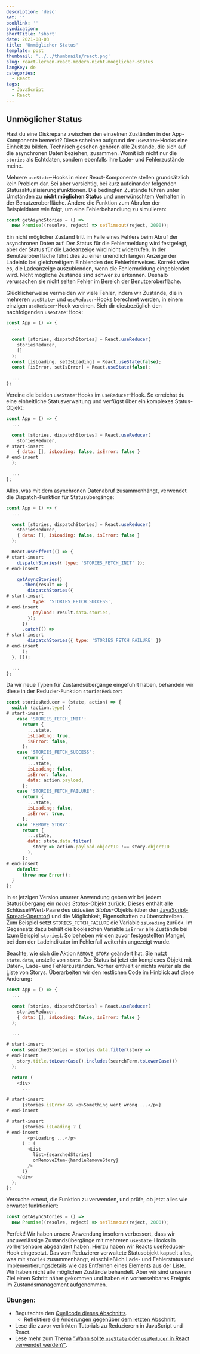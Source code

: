 ```yaml
---
description: 'desc'
set: ''
booklink: ''
syndication:
shortTitle: 'short'
date: 2021-08-03
title: 'Unmöglicher Status'
template: post
thumbnail: '../../thumbnails/react.png'
slug: react-lernen-react-modern-nicht-moeglicher-status
langKey: de
categories:
  - React
tags:
  - JavaScript
  - React
---
```


## Unmöglicher Status

Hast du eine Diskrepanz zwischen den einzelnen Zuständen in der App-Komponente bemerkt? Diese scheinen aufgrund der `useState`-Hooks eine Einheit zu bilden. Technisch gesehen gehören alle Zustände, die sich auf die asynchronen Daten beziehen, zusammen. Womit ich nicht nur die `stories` als Echtdaten, sondern ebenfalls ihre Lade- und Fehlerzustände meine.

Mehrere `useState`-Hooks in einer React-Komponente stellen grundsätzlich kein Problem dar. Sei aber vorsichtig, bei kurz aufeinander folgenden Statusaktualisierungsfunktionen. Die bedingten Zustände führen unter Umständen zu **nicht möglichen Status** und unerwünschtem Verhalten in der Benutzeroberfläche. Ändere die Funktion zum Abrufen der Beispieldaten wie folgt, um eine Fehlerbehandlung zu simulieren:

```js
const getAsyncStories = () =>
  new Promise((resolve, reject) => setTimeout(reject, 2000));
```

Ein nicht möglicher Zustand tritt im Falle eines Fehlers beim Abruf der asynchronen Daten auf. Der Status für die Fehlermeldung wird festgelegt, aber der Status für die Ladeanzeige wird nicht widerrufen. In der Benutzeroberfläche führt dies zu einer unendlich langen Anzeige der Ladeinfo bei gleichzeitigem Einblenden des Fehlerhinweises. Korrekt wäre es, die Ladeanzeige auszublenden, wenn die Fehlermeldung eingeblendet wird. Nicht mögliche Zustände sind schwer zu erkennen. Deshalb verursachen sie nicht selten Fehler im Bereich der Benutzeroberfläche.

Glücklicherweise vermeiden wir viele Fehler, indem wir Zustände, die in mehreren `useState`- und `useReducer`-Hooks berechnet werden, in einem einzigen `useReducer`-Hook vereinen. Sieh dir diesbezüglich den nachfolgenden `useState`-Hook:

```js
const App = () => {
  ...

  const [stories, dispatchStories] = React.useReducer(
    storiesReducer,
    []
  );
  const [isLoading, setIsLoading] = React.useState(false);
  const [isError, setIsError] = React.useState(false);

  ...
};
```

Vereine die beiden `useState`-Hooks im `useReducer`-Hook. So erreichst du eine einheitliche Statusverwaltung und verfügst über ein komplexes Status-Objekt:

```js
const App = () => {
  ...

  const [stories, dispatchStories] = React.useReducer(
    storiesReducer,
# start-insert
    { data: [], isLoading: false, isError: false }
# end-insert
  );

  ...
};
```

Alles, was mit dem asynchronen Datenabruf zusammenhängt, verwendet die Dispatch-Funktion für Statusübergänge:

```js
const App = () => {
  ...

  const [stories, dispatchStories] = React.useReducer(
    storiesReducer,
    { data: [], isLoading: false, isError: false }
  );

  React.useEffect(() => {
# start-insert
    dispatchStories({ type: 'STORIES_FETCH_INIT' });
# end-insert

    getAsyncStories()
      .then(result => {
        dispatchStories({
# start-insert
          type: 'STORIES_FETCH_SUCCESS',
# end-insert
          payload: result.data.stories,
        });
      })
      .catch(() =>
# start-insert
        dispatchStories({ type: 'STORIES_FETCH_FAILURE' })
# end-insert
      );
  }, []);

  ...
};
```

Da wir neue Typen für Zustandsübergänge eingeführt haben, behandeln wir diese in der Reduzier-Funktion `storiesReducer`:

```js
const storiesReducer = (state, action) => {
  switch (action.type) {
# start-insert
    case 'STORIES_FETCH_INIT':
      return {
        ...state,
        isLoading: true,
        isError: false,
      };
    case 'STORIES_FETCH_SUCCESS':
      return {
        ...state,
        isLoading: false,
        isError: false,
        data: action.payload,
      };
    case 'STORIES_FETCH_FAILURE':
      return {
        ...state,
        isLoading: false,
        isError: true,
      };
    case 'REMOVE_STORY':
      return {
        ...state,
        data: state.data.filter(
          story => action.payload.objectID !== story.objectID
        ),
      };
# end-insert
    default:
      throw new Error();
  }
};
```

In er jetzigen Version unserer Anwendung geben wir bei jedem Statusübergang ein *neues Status*-Objekt zurück. Dieses enthält alle Schlüssel/Wert-Paare des *aktuellen Status*-Objekts (über den [JavaScript-Spread-Operator](https://developer.mozilla.org/de/docs/Web/JavaScript/Reference/Operators/Spread_operator)) und die Möglichkeit, Eigenschaften zu überschreiben. Zum Beispiel setzt `STORIES_FETCH_FAILURE` die Variable `isLoading` zurück. Im Gegensatz dazu behält die booleschen Variable `isError` alle Zustände bei (zum Beispiel `stories`). So beheben wir den zuvor festgestellten Mangel, bei dem der Ladeindikator im Fehlerfall weiterhin angezeigt wurde.

Beachte, wie sich die Aktion `REMOVE_STORY` geändert hat. Sie nutzt `state.data`, anstelle von `state`. Der Status ist jetzt ein komplexes Objekt mit Daten-, Lade- und Fehlerzuständen. Vorher enthielt er nichts weiter als die Liste von Storys. Überarbeiten wir den restlichen Code im Hinblick auf diese Änderung:

```js
const App = () => {
  ...

  const [stories, dispatchStories] = React.useReducer(
    storiesReducer,
    { data: [], isLoading: false, isError: false }
  );

  ...

# start-insert
  const searchedStories = stories.data.filter(story =>
# end-insert
    story.title.toLowerCase().includes(searchTerm.toLowerCase())
  );

  return (
    <div>
      ...

# start-insert
      {stories.isError && <p>Something went wrong ...</p>}
# end-insert

# start-insert
      {stories.isLoading ? (
# end-insert
        <p>Loading ...</p>
      ) : (
        <List
          list={searchedStories}
          onRemoveItem={handleRemoveStory}
        />
      )}
    </div>
  );
};
```

Versuche erneut, die Funktion zu verwenden, und prüfe, ob jetzt alles wie erwartet funktioniert:

```js
const getAsyncStories = () =>
  new Promise((resolve, reject) => setTimeout(reject, 2000));
```

Perfekt! Wir haben unsere Anwendung insofern verbessert, dass wir unzuverlässige Zustandsübergänge mit mehreren `useState`-Hooks in vorhersehbare abgeändert haben. Hierzu haben wir Reacts useReducer-Hook eingesetzt. Das vom Reduzierer verwaltete Statusobjekt kapselt alles, was mit `stories` zusammenhängt, einschließlich Lade- und Fehlerstatus und Implementierungsdetails wie das Entfernen eines Elements aus der Liste. Wir haben nicht alle möglichen Zustände behandelt. Aber wir sind unserem Ziel einen Schritt näher gekommen und haben ein vorhersehbares Ereignis im Zustandsmanagement aufgenommen.

### Übungen:

* Begutachte den [Quellcode dieses Abschnitts](https://codesandbox.io/s/github/the-road-to-learn-react/hacker-stories/tree/hs/React-Impossible-States).
  * Reflektiere die [Änderungen gegenüber dem letzten Abschnitt](https://github.com/the-road-to-learn-react/hacker-stories/compare/hs/React-Advanced-State...hs/React-Impossible-States?expand=1).
* Lese die zuvor verlinkten Tutorials zu Reduzierern in JavaScript und React.
* Lese mehr zum Thema ["Wann sollte `useState` oder `useReducer` in React verwendet werden?"](https://www.robinwieruch.de/react-usereducer-vs-usestate).
<img src="https://vg01.met.vgwort.de/na/a7826e61fede401ea4d3c5c14efa07a7" width="1" height="1" alt="">

